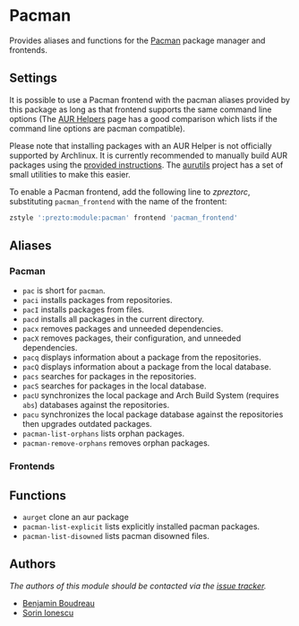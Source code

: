 Pacman
======

Provides aliases and functions for the [Pacman][1] package manager and
frontends.

Settings
--------

It is possible to use a Pacman frontend with the pacman aliases provided by this
package as long as that frontend supports the same command line options (The
[AUR Helpers][2] page has a good comparison which lists if the command line
options are pacman compatible).

Please note that installing packages with an AUR Helper is not officially
supported by Archlinux. It is currently recommended to manually build AUR
packages using the [provided instructions][3]. The [aurutils][4] project has a
set of small utilities to make this easier.

To enable a Pacman frontend, add the following line to *zpreztorc*, substituting
`pacman_frontend` with the name of the frontent:

```sh
zstyle ':prezto:module:pacman' frontend 'pacman_frontend'
```

Aliases
-------

### Pacman

  - `pac` is short for `pacman`.
  - `paci` installs packages from repositories.
  - `pacI` installs packages from files.
  - `pacd` installs all packages in the current directory.
  - `pacx` removes packages and unneeded dependencies.
  - `pacX` removes packages, their configuration, and unneeded dependencies.
  - `pacq` displays information about a package from the repositories.
  - `pacQ` displays information about a package from the local database.
  - `pacs` searches for packages in the repositories.
  - `pacS` searches for packages in the local database.
  - `pacU` synchronizes the local package and Arch Build System (requires `abs`)
    databases against the repositories.
  - `pacu` synchronizes the local package database against the repositories then
    upgrades outdated packages.
  - `pacman-list-orphans` lists orphan packages.
  - `pacman-remove-orphans` removes orphan packages.

### Frontends

Functions
---------

  - `aurget` clone an aur package
  - `pacman-list-explicit` lists explicitly installed pacman packages.
  - `pacman-list-disowned` lists pacman disowned files.

Authors
-------

*The authors of this module should be contacted via the [issue tracker][5].*

  - [Benjamin Boudreau](https://github.com/dreur)
  - [Sorin Ionescu](https://github.com/sorin-ionescu)

[1]: http://www.archlinux.org/pacman/
[2]: https://wiki.archlinux.org/index.php/AUR_helpers#Comparison_table
[3]: https://wiki.archlinux.org/index.php/Arch_User_Repository#Installing_packages
[4]: https://github.com/AladW/aurutils
[5]: https://github.com/sorin-ionescu/prezto/issues
